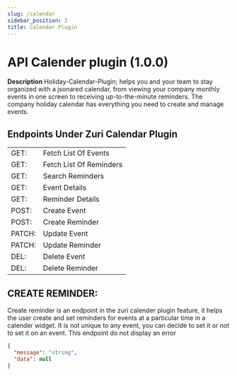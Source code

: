 ```yaml
---
slug: /calendar
sidebar_position: 2
title: Calendar Plugin
---
```


# API Calender plugin  (1.0.0)

**Description**
Holiday-Calendar-Plugin; helps you and your team to stay organized with a jsonared calendar, from viewing your company monthly events in one screen to receiving up-to-the-minute reminders. The company holiday calendar has everything you need to create and manage events.

## Endpoints Under Zuri Calendar Plugin
|  |  |
| ------ | ------ |
| GET: | Fetch List Of Events |
| GET: | Fetch List Of Reminders |
| GET: | Search Reminders |
| GET: | Event Details |
| GET: | Reminder Details |
| POST: | Create Event |
| POST: | Create Reminder |
| PATCH: | Update Event |
| PATCH: | Update Reminder |
| DEL: | Delete Event |
| DEL: | Delete Reminder |

## CREATE REMINDER: 	
Create reminder is an endpoint in the zuri calender plugin feature, it helps the user create and set reminders for events at a particular time in a calender widget. It is not unique to any event, you can decide to set it or not to set it on an event. This endpoint do not display an error

```json
{
  "message": "string",
  "data": null
}
```


